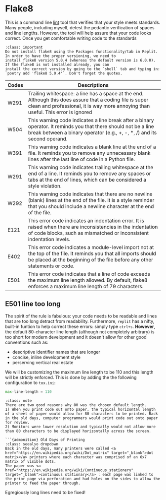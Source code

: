 # Flake8
This is a command line <a href="https://en.wikipedia.org/wiki/Lint_(software)" target="_blank">lint</a> tool that verifies that your style meets standards.
Many people, including myself, detest the pedantic verification of spaces and line lengths.
However, the tool will help assure that your code looks correct. Once you get
comfortable writing code to the standards 

```{admonition} Important!
:class: important
Do not install flake8 using the Packages functionality/tab in Replit. In order to have the proper versioning, we need to
install flake8 version 5.0.4 (whereas the default version is 6.0.0). If the flake8 is not installed already, you can
install the correct version by going to the `shell` tab and typing in: `poetry add 'flake8 5.0.4'`. Don't forget the quotes.
```

|Codes|Descriptions|
|-----|------------|
|W291|Trailing whitespace: a line has a space at the end. Although this does assure that a coding file is super clean and professional, it is way more annoying than useful. This error is ignored|
|W504| This warning code indicates a line break after a binary operator. It reminds you that there should not be a line break between a binary operator (e.g., +, -, *, /) and its second operand.|
|W391| This warning code indicates a blank line at the end of a file. It reminds you to remove any unnecessary blank lines after the last line of code in a Python file.|
|W291| This warning code indicates trailing whitespace at the end of a line. It reminds you to remove any spaces or tabs at the end of lines, which can be considered a style violation.|
|W292| This warning code indicates that there are no newline (blank) lines at the end of the file. It is a style reminder that you should include a newline character at the end of the file.|
|E121| This error code indicates an indentation error. It is raised when there are inconsistencies in the indentation of code blocks, such as mismatched or inconsistent indentation levels.|
|E402| This error code indicates a module-level import not at the top of the file. It reminds you that all imports should be placed at the beginning of the file before any other statements or code.|
|E501| This error code indicates that a line of code exceeds the maximum line length allowed. By default, flake8 enforces a maximum line length of 79 characters.|

## E501 line too long
The spirit of the rule is fabulous: your code needs to be readable and lines that are too long detract from readability.
Furthermore, `replit` has a nifty, built-in funtion to help correct these errors: simply type `ctrl+s`. 
**However**, the default 80-character line length (although not completely arbitrary) is too short for modern development
and it doesn't allow for other good conventions such as:  
* descriptive identifier names that are longer  
* concise, inline development style   
* perserving vertical real estate   

We will be customizing the maximum line length to be 110 and this length will be strictly enforced. This is done by adding the
the following configuration to `tox.ini`:  
```python
max-line-length = 110
```

```{admonition} Why 80?
:class: note
There are two good reasons why 80 was the chosen default length.  
1) When you print code out onto paper, the typical horizontal length of a sheet of paper would allow for 80 characters to be printed. Back in the old days, computer programmers would print code out onto paper for review.  
2) Monitors were lower resolution and typically would not allow more than 80 characters to be displayed horizontally across the screen.  

```{admonition} Old Days of Printing
:class: seealso dropdown
Back in the old days, many printers were called <a href="https://en.wikipedia.org/wiki/Dot_matrix" target="_blank">dot matrix</a> printers where each character was comprised of an 6x7 matrix of visible dots.
The paper was <a href="https://en.wikipedia.org/wiki/Continuous_stationery" target="_blank">continuous stationary</a> : each page was linked to the prior page via perforation and had holes on the sides to allow the printer to feed the paper through.
```

Egregiously long lines need to be fixed!